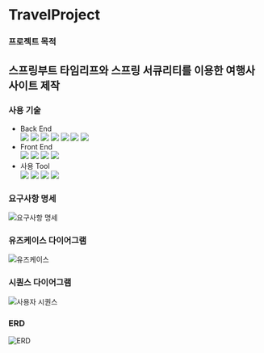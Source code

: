 # TravelProject

### 프로젝트 목적

스프링부트 타임리프와 스프링 서큐리티를 이용한 여행사 사이트 제작
----------------------------------------------------------

### 사용 기술
<ul>
  <li>Back End
  </li>
  <img src="https://img.shields.io/badge/Java-007396?style=for-the-badge&logo=Java&logoColor=white">
  <img src="https://img.shields.io/badge/JPA-000000?style=for-the-badge&logo=jpa&logoColor=white">
  <img src="https://img.shields.io/badge/Spring Boot-6DB33F?style=for-the-badge&logo=Spring Boot&logoColor=white">
  <img src="https://img.shields.io/badge/Spring Security-6DB33F?style=for-the-badge&logo=Spring Security&logoColor=white">
  <img src="https://img.shields.io/badge/thymeleaf-6DB33F?style=for-the-badge&logo=thymeleaf&logoColor=white">
  <img src="https://img.shields.io/badge/Mariadb-4479A1?style=for-the-badge&logo=MariaDB&logoColor=white">
  <img src="https://img.shields.io/badge/DBeaver-A14F26?style=for-the-badge&logo=DBeaver&logoColor=white">
  <li>Front End
  </li>
  <img src="https://img.shields.io/badge/html5-E34F26?style=for-the-badge&logo=html5&logoColor=white">
  <img src="https://img.shields.io/badge/css3-1572B6?style=for-the-badge&logo=css3&logoColor=white">
  <img src="https://img.shields.io/badge/javascript-F7DF1E?style=for-the-badge&logo=javascript&logoColor=white">
  <img src="https://img.shields.io/badge/bootstrap-7952B3?style=for-the-badge&logo=bootstrap&logoColor=white">
  <li>사용 Tool
  </li>
    <img src="https://img.shields.io/badge/github-181717?style=for-the-badge&logo=github&logoColor=white">
    <img src="https://img.shields.io/badge/gitkraken-179287?style=for-the-badge&logo=gitkraken&logoColor=white">
    <img src="https://img.shields.io/badge/intellijidea-181717?style=for-the-badge&logo=intellijidea&logoColor=white">
    <img src="https://img.shields.io/badge/eclipseide-2C2255?style=for-the-badge&logo=eclipseide&logoColor=white">


</ul>

### 요구사항 명세
![요구사항 명세](https://github.com/Parktaesunkr/boottrain/assets/129746792/c664117b-3af0-4f1d-847e-5f2d24492d13)

### 유즈케이스 다이어그램
![유즈케이스](https://github.com/Parktaesunkr/boottrain/assets/129746792/4f717986-6403-435d-86db-924169bdc01b)

### 시퀀스 다이어그램
![사용자 시퀀스](https://github.com/Parktaesunkr/boottrain/assets/129746792/76725cc9-5ab6-4205-80fa-5f9cd319f1a4)

### ERD
![ERD](https://github.com/Parktaesunkr/Parktaesunkr/assets/129746792/8d6b4aa8-5177-4324-857a-b2deb2a117c1)


